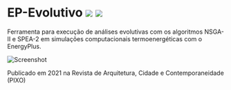 # EP-Evolutivo [![](https://img.shields.io/badge/docs-pdf-FF7300.svg)](https://periodicos.ufpel.edu.br/ojs2/index.php/pixo/article/view/20118) [![](https://img.shields.io/badge/docs-html-FF7300.svg)](https://wp.ufpel.edu.br/geseee/)

Ferramenta para execução de análises evolutivas com os algoritmos NSGA-II e SPEA-2 em simulações computacionais termoenergéticas com o EnergyPlus.

![Screenshot](https://i.imgur.com/2MsQPS0.png)


Publicado em 2021 na Revista de Arquitetura, Cidade e Contemporaneidade (PIXO)
